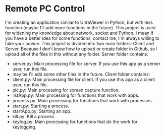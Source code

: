 # Remote PC Control
I'm creating an application similar to UltraViewer in Python, but with less function (maybe I'll add more functions in the future). This project is used for widening my knowledge about network, socket and Python. I mean if you have a better idea for some functions, contact me, I'm always willing to take your advice.
This project is divided into two main folders: Client and Server. Because I don't know how to upload or create folder in Github, so I upload all of the files in this without any folder.
Server folder contains: 
  + server.py: Main processing file for server. If you use this app as a server user, run this file.
  + may be I'll add some other files in the future.
Client folder contains:
  + client.py: Main processing file for client. If you use this app as a client user, run this file.
  + pic.py: Main processing for screen capture function.
  + listApp.py: Main processing for functions that work with apps.
  + process.py: Main processing for functions that work with processes.
  + start.py: Starting a process.
  + startApp.py: Starting an app.
  + kill.py: Kill a process
  + keylog.py: Main processing for functions that do the work for keylogging.

